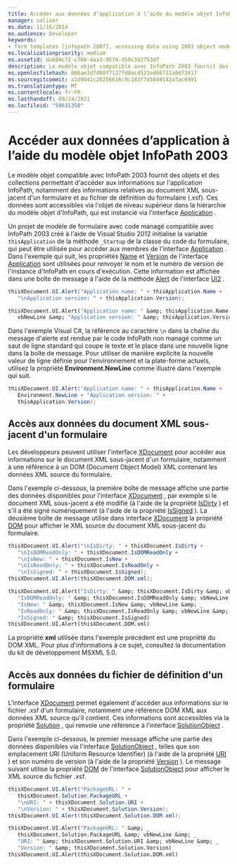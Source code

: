 ```yaml
---
title: Accéder aux données d’application à l’aide du modèle objet InfoPath 2003
manager: soliver
ms.date: 11/16/2014
ms.audience: Developer
keywords:
- form templates [infopath 2007], accessing data using 2003 object model,InfoPath 2003-compatible form templates, accessing application data
ms.localizationpriority: medium
ms.assetid: da604c72-c760-4aa3-9574-d59c392753df
description: Le modèle objet compatible avec InfoPath 2003 fournit des objets et des collections permettant d'accéder aux informations sur l'application InfoPath, notamment des informations relatives au document XML sous-jacent d'un formulaire et au fichier de définition du formulaire (.xsf). Ces données sont accessibles via l'objet de niveau supérieur dans la hiérarchie du modèle objet d'InfoPath, qui est instancié via l'interface Application .
ms.openlocfilehash: 006ae3d7d00f7137fd0acd521ed66731a8d73417
ms.sourcegitcommit: a1d9041c20256616c9c183f7d1049142a7ac6991
ms.translationtype: MT
ms.contentlocale: fr-FR
ms.lasthandoff: 09/24/2021
ms.locfileid: "59631350"
---
```

# <a name="access-application-data-using-the-infopath-2003-object-model"></a>Accéder aux données d’application à l’aide du modèle objet InfoPath 2003

Le modèle objet compatible avec InfoPath 2003 fournit des objets et des collections permettant d'accéder aux informations sur l'application InfoPath, notamment des informations relatives au document XML sous-jacent d'un formulaire et au fichier de définition du formulaire (.xsf). Ces données sont accessibles via l'objet de niveau supérieur dans la hiérarchie du modèle objet d'InfoPath, qui est instancié via l'interface [Application](https://msdn.microsoft.com/library/Microsoft.Office.Interop.InfoPath.SemiTrust.Application.aspx) . 
  
Un projet de modèle de formulaire avec code managé compatible avec InfoPath 2003 créé à l'aide de Visual Studio 2012 initialise la variable  `thisApplication` de la méthode  `_Startup` de la classe du code du formulaire, qui peut être utilisée pour accéder aux membres de l'interface [Application](https://msdn.microsoft.com/library/Microsoft.Office.Interop.InfoPath.SemiTrust.Application.aspx) . Dans l'exemple qui suit, les propriétés [Name](https://msdn.microsoft.com/library/Microsoft.Office.Interop.InfoPath.SemiTrust._Application2.Name.aspx) et [Version](https://msdn.microsoft.com/library/Microsoft.Office.Interop.InfoPath.SemiTrust._Application2.Version.aspx) de l'interface [Application](https://msdn.microsoft.com/library/Microsoft.Office.Interop.InfoPath.SemiTrust.Application.aspx) sont utilisées pour renvoyer le nom et le numéro de version de l'instance d'InfoPath en cours d'exécution. Cette information est affichée dans une boîte de message à l'aide de la méthode [Alert](https://msdn.microsoft.com/library/Microsoft.Office.Interop.InfoPath.SemiTrust.UI2.Alert.aspx) de l'interface [UI2](https://msdn.microsoft.com/library/Microsoft.Office.Interop.InfoPath.SemiTrust.UI2.aspx) . 
  
```cs
thisXDocument.UI.Alert("Application name: " + thisApplication.Name +
   "\nApplication version: " + thisApplication.Version);
```

```vb
thisXDocument.UI.Alert("Application name: " &amp; thisApplication.Name &amp; _
   vbNewLine &amp; "Application version: " &amp; thisApplication.Version)
```

Dans l'exemple Visual C#, la référence au caractère  `\n` dans la chaîne du message d'alerte est rendue par le code InfoPath non managé comme un saut de ligne standard qui coupe le texte et le place dans une nouvelle ligne dans la boîte de message. Pour utiliser de manière explicite la nouvelle valeur de ligne définie pour l'environnement et la plate-forme actuels, utilisez la propriété **Environment.NewLine** comme illustré dans l'exemple qui suit. 
  
```cs
thisXDocument.UI.Alert("Application name: " + thisApplication.Name +
   Environment.NewLine + "Application version: " + 
   thisApplication.Version);
```

## <a name="accessing-data-from-the-underlying-xml-document-of-a-form"></a>Accès aux données du document XML sous-jacent d'un formulaire

Les développeurs peuvent utiliser l'interface [XDocument](https://msdn.microsoft.com/library/Microsoft.Office.Interop.InfoPath.SemiTrust.XDocument.aspx) pour accéder aux informations sur le document XML sous-jacent d'un formulaire, notamment à une référence à un DOM (Document Object Model) XML contenant les données XML source du formulaire. 
  
Dans l'exemple ci-dessous, la première boîte de message affiche une partie des données disponibles pour l'interface [XDocument](https://msdn.microsoft.com/library/Microsoft.Office.Interop.InfoPath.SemiTrust.XDocument.aspx) , par exemple si le document XML sous-jacent a été modifié (à l'aide de la propriété [IsDirty](https://msdn.microsoft.com/library/Microsoft.Office.Interop.InfoPath.SemiTrust._XDocument2.IsDirty.aspx) ) et s'il a été signé numériquement (à l'aide de la propriété [IsSigned](https://msdn.microsoft.com/library/Microsoft.Office.Interop.InfoPath.SemiTrust._XDocument2.IsSigned.aspx) ). La deuxième boîte de message utilise dans interface [XDocument](https://msdn.microsoft.com/library/Microsoft.Office.Interop.InfoPath.SemiTrust.XDocument.aspx) la propriété [DOM](https://msdn.microsoft.com/library/Microsoft.Office.Interop.InfoPath.SemiTrust._XDocument2.DOM.aspx) pour afficher le XML source du document XML sous-jacent du formulaire. 
  
```cs
thisXDocument.UI.Alert("\nIsDirty: " + thisXDocument.IsDirty +
   "\nIsDOMReadOnly: " + thisXDocument.IsDOMReadOnly +
   "\nIsNew: " + thisXDocument.IsNew +
   "\nIsReadOnly: " + thisXDocument.IsReadOnly +
   "\nIsSigned: " + thisXDocument.IsSigned);
thisXDocument.UI.Alert(thisXDocument.DOM.xml);
```

```vb
thisXDocument.UI.Alert("IsDirty: " &amp; thisXDocument.IsDirty &amp; vbNewLine &amp; _
   "IsDOMReadOnly: " &amp; thisXDocument.IsDOMReadOnly &amp; vbNewLine &amp; _
   "IsNew: " &amp; thisXDocument.IsNew &amp; vbNewLine &amp; _
   "IsReadOnly: " &amp; thisXDocument.IsReadOnly &amp; vbNewLine &amp; _
   "IsSigned: " &amp; thisXDocument.IsSigned)
thisXDocument.UI.Alert(thisXDocument.DOM.xml)
```

La propriété **xml** utilisée dans l'exemple précédent est une propriété du DOM XML. Pour plus d'informations à ce sujet, consultez la documentation du kit de développement MSXML 5.0. 
  
## <a name="accessing-data-from-a-forms-form-definition-file"></a>Accès aux données du fichier de définition d'un formulaire

L'interface [XDocument](https://msdn.microsoft.com/library/Microsoft.Office.Interop.InfoPath.SemiTrust.XDocument.aspx) permet également d'accéder aux informations sur le fichier .xsf d'un formulaire, notamment une référence DOM XML aux données XML source qu'il contient. Ces informations sont accessibles via la propriété [Solution](https://msdn.microsoft.com/library/Microsoft.Office.Interop.InfoPath.SemiTrust._XDocument2.Solution.aspx) , qui renvoie une référence à l'interface [SolutionObject](https://msdn.microsoft.com/library/Microsoft.Office.Interop.InfoPath.SemiTrust.SolutionObject.aspx) . 
  
Dans l'exemple ci-dessous, le premier message affiche une partie des données disponibles via l'interface [SolutionObject](https://msdn.microsoft.com/library/Microsoft.Office.Interop.InfoPath.SemiTrust.SolutionObject.aspx) , telles que son emplacement URI (Uniform Resource Identifier) (à l'aide de la propriété [URI](https://msdn.microsoft.com/library/Microsoft.Office.Interop.InfoPath.SemiTrust.Solution.URI.aspx) ) et son numéro de version (à l'aide de la propriété [Version](https://msdn.microsoft.com/library/Microsoft.Office.Interop.InfoPath.SemiTrust.Solution.Version.aspx) ). Le message suivant utilise la propriété [DOM](https://msdn.microsoft.com/library/Microsoft.Office.Interop.InfoPath.SemiTrust.Solution.DOM.aspx) de l'interface [SolutionObject](https://msdn.microsoft.com/library/Microsoft.Office.Interop.InfoPath.SemiTrust.SolutionObject.aspx) pour afficher le XML source du fichier .xsf. 
  
```cs
thisXDocument.UI.Alert("PackageURL: " +
   thisXDocument.Solution.PackageURL +
   "\nURI: " + thisXDocument.Solution.URI +
   "\nVersion: " + thisXDocument.Solution.Version);
thisXDocument.UI.Alert(thisXDocument.Solution.DOM.xml);
```

```vb
thisXDocument.UI.Alert("PackageURL: " &amp; _
   thisXDocument.Solution.PackageURL &amp; vbNewLine &amp; _
   "URI: " &amp; thisXDocument.Solution.URI &amp; vbNewLine &amp; _
   "Version: " &amp; thisXDocument.Solution.Version)
thisXDocument.UI.Alert(thisXDocument.Solution.DOM.xml)
```


